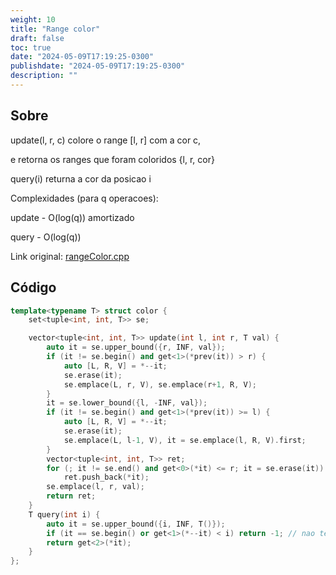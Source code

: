 ```yaml
---
weight: 10
title: "Range color"
draft: false
toc: true
date: "2024-05-09T17:19:25-0300"
publishdate: "2024-05-09T17:19:25-0300"
description: ""
---
```


## Sobre
 update(l, r, c) colore o range [l, r] com a cor c,

 e retorna os ranges que foram coloridos {l, r, cor}

 query(i) returna a cor da posicao i



 Complexidades (para q operacoes):

 update - O(log(q)) amortizado

 query - O(log(q))



Link original: [rangeColor.cpp](https://github.com/brunomaletta/Biblioteca/tree/master/Codigo/Estruturas/rangeColor.cpp)

## Código
```cpp
template<typename T> struct color {
	set<tuple<int, int, T>> se;

	vector<tuple<int, int, T>> update(int l, int r, T val) {
		auto it = se.upper_bound({r, INF, val});
		if (it != se.begin() and get<1>(*prev(it)) > r) {
			auto [L, R, V] = *--it;
			se.erase(it);
			se.emplace(L, r, V), se.emplace(r+1, R, V);
		}
		it = se.lower_bound({l, -INF, val});
		if (it != se.begin() and get<1>(*prev(it)) >= l) {
			auto [L, R, V] = *--it;
			se.erase(it);
			se.emplace(L, l-1, V), it = se.emplace(l, R, V).first;
		}
		vector<tuple<int, int, T>> ret;
		for (; it != se.end() and get<0>(*it) <= r; it = se.erase(it))
			ret.push_back(*it);
		se.emplace(l, r, val);
		return ret;
	}
	T query(int i) {
		auto it = se.upper_bound({i, INF, T()});
		if (it == se.begin() or get<1>(*--it) < i) return -1; // nao tem
		return get<2>(*it);
	}
};
```
